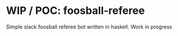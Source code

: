# WIP / POC: foosball-referee

Simple slack foosball referee bot written in haskell. Work in progress